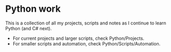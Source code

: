 # Python work
This is a collection of all my projects, scripts and notes as I continue to learn Python (and C# next).

- For current projects and larger scripts, check Python/Projects.
- For smaller scripts and automation, check Python/Scripts/Automation.
